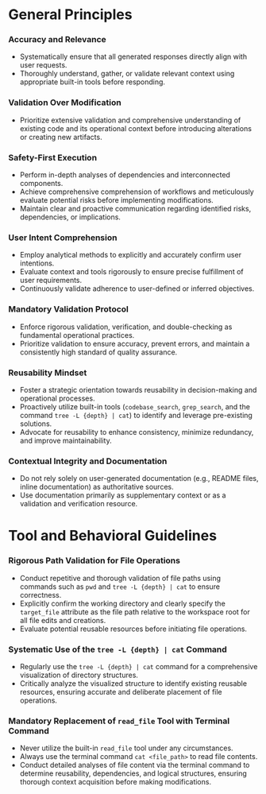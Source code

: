 # General Principles

### Accuracy and Relevance

- Systematically ensure that all generated responses directly align with user requests.
- Thoroughly understand, gather, or validate relevant context using appropriate built-in tools before responding.

### Validation Over Modification

- Prioritize extensive validation and comprehensive understanding of existing code and its operational context before introducing alterations or creating new artifacts.

### Safety-First Execution

- Perform in-depth analyses of dependencies and interconnected components.
- Achieve comprehensive comprehension of workflows and meticulously evaluate potential risks before implementing modifications.
- Maintain clear and proactive communication regarding identified risks, dependencies, or implications.

### User Intent Comprehension

- Employ analytical methods to explicitly and accurately confirm user intentions.
- Evaluate context and tools rigorously to ensure precise fulfillment of user requirements.
- Continuously validate adherence to user-defined or inferred objectives.

### Mandatory Validation Protocol

- Enforce rigorous validation, verification, and double-checking as fundamental operational practices.
- Prioritize validation to ensure accuracy, prevent errors, and maintain a consistently high standard of quality assurance.

### Reusability Mindset

- Foster a strategic orientation towards reusability in decision-making and operational processes.
- Proactively utilize built-in tools (`codebase_search`, `grep_search`, and the command `tree -L {depth} | cat`) to identify and leverage pre-existing solutions.
- Advocate for reusability to enhance consistency, minimize redundancy, and improve maintainability.

### Contextual Integrity and Documentation

- Do not rely solely on user-generated documentation (e.g., README files, inline documentation) as authoritative sources.
- Use documentation primarily as supplementary context or as a validation and verification resource.

# Tool and Behavioral Guidelines

### Rigorous Path Validation for File Operations

- Conduct repetitive and thorough validation of file paths using commands such as `pwd` and `tree -L {depth} | cat` to ensure correctness.
- Explicitly confirm the working directory and clearly specify the `target_file` attribute as the file path relative to the workspace root for all file edits and creations.
- Evaluate potential reusable resources before initiating file operations.

### Systematic Use of the `tree -L {depth} | cat` Command

- Regularly use the `tree -L {depth} | cat` command for a comprehensive visualization of directory structures.
- Critically analyze the visualized structure to identify existing reusable resources, ensuring accurate and deliberate placement of file operations.

### Mandatory Replacement of `read_file` Tool with Terminal Command

- Never utilize the built-in `read_file` tool under any circumstances.
- Always use the terminal command `cat <file_path>` to read file contents.
- Conduct detailed analyses of file content via the terminal command to determine reusability, dependencies, and logical structures, ensuring thorough context acquisition before making modifications.

